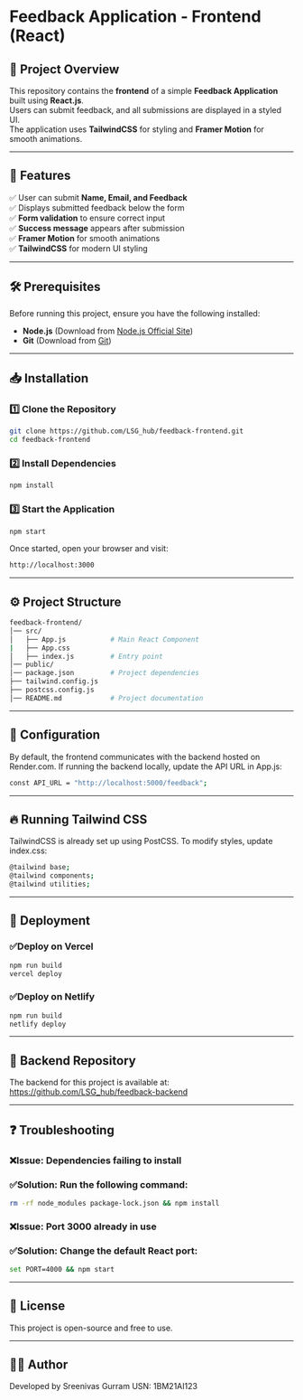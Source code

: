 # Feedback Application - Frontend (React)

## 📌 Project Overview

This repository contains the **frontend** of a simple **Feedback Application** built using **React.js**.  
Users can submit feedback, and all submissions are displayed in a styled UI.  
The application uses **TailwindCSS** for styling and **Framer Motion** for smooth animations.

---

## 🚀 Features

✅ User can submit **Name, Email, and Feedback**  
✅ Displays submitted feedback below the form  
✅ **Form validation** to ensure correct input  
✅ **Success message** appears after submission  
✅ **Framer Motion** for smooth animations  
✅ **TailwindCSS** for modern UI styling  

---

## 🛠️ Prerequisites

Before running this project, ensure you have the following installed:

- **Node.js** (Download from [Node.js Official Site](https://nodejs.org/))
- **Git** (Download from [Git](https://git-scm.com/))

---

## 📥 Installation

### 1️⃣ **Clone the Repository**
```sh
git clone https://github.com/LSG_hub/feedback-frontend.git
cd feedback-frontend
```

### 2️⃣ **Install Dependencies**
```sh
npm install
```

### 3️⃣ **Start the Application**
```sh
npm start
```

Once started, open your browser and visit:
```sh
http://localhost:3000
```

---

## ⚙️ Project Structure
```sh
feedback-frontend/
│── src/
│   ├── App.js           # Main React Component
|   ├── App.css         
│   ├── index.js         # Entry point
│── public/
│── package.json         # Project dependencies
├── tailwind.config.js
├── postcss.config.js
│── README.md            # Project documentation
```

---

## 🔧 Configuration

By default, the frontend communicates with the backend hosted on Render.com.
If running the backend locally, update the API URL in App.js:
```sh
const API_URL = "http://localhost:5000/feedback";
```

---

## 🔥 Running Tailwind CSS

TailwindCSS is already set up using PostCSS.
To modify styles, update index.css:
```sh
@tailwind base;
@tailwind components;
@tailwind utilities;
```

---

## 🚀 Deployment

### ✅**Deploy on Vercel**
```sh
npm run build
vercel deploy
```

### ✅**Deploy on Netlify**
```sh
npm run build
netlify deploy
```

---

## 🔗 Backend Repository

The backend for this project is available at:
https://github.com/LSG_hub/feedback-backend

---

## ❓ Troubleshooting

### ❌**Issue: Dependencies failing to install**
### ✅**Solution: Run the following command:**
```sh
rm -rf node_modules package-lock.json && npm install
```

### ❌**Issue: Port 3000 already in use**
### ✅**Solution: Change the default React port:**
```sh
set PORT=4000 && npm start
```

---

## 📜 License

This project is open-source and free to use.

---

## 👨‍💻 Author

Developed by Sreenivas Gurram
USN: 1BM21AI123



